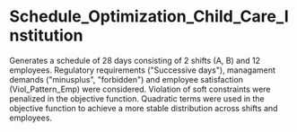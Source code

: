 # Schedule_Optimization_Child_Care_Institution
Generates a schedule of 28 days consisting of 2 shifts (A, B) and 12 employees. Regulatory requirements ("Successive days"), managament demands ("minusplus", "forbidden") and employee satisfaction (Viol_Pattern_Emp) were considered. Violation of soft constraints were penalized in the objective function. Quadratic terms were used in the objective function to achieve a more stable distribution across shifts and employees. 
